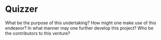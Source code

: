 # Quizzer

What be the purpose of this undertaking?
How might one make use of this endeavor?
In what manner may one further develop this project?
Who be the contributors to this venture?
